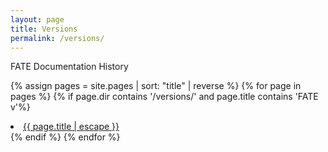 ```yaml
---
layout: page
title: Versions
permalink: /versions/
---
```


FATE Documentation History

{% assign pages = site.pages | sort: "title" | reverse %}
{% for page in pages %}
{% if page.dir contains '/versions/' and page.title contains 'FATE v'%}
<li><a class="page-link" href="{{ page.url | relative_url }}">{{ page.title | escape }}</a></li>
{% endif %}
{% endfor %}
